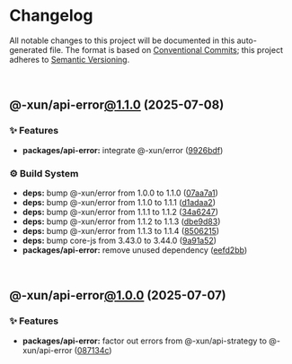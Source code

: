 # Changelog

All notable changes to this project will be documented in this auto-generated
file. The format is based on [Conventional Commits][1];
this project adheres to [Semantic Versioning][2].

<br />

## @-xun/api-error[@1.1.0][3] (2025-07-08)

### ✨ Features

- **packages/api-error:** integrate @-xun/error ([9926bdf][4])

### ⚙️ Build System

- **deps:** bump @-xun/error from 1.0.0 to 1.1.0 ([07aa7a1][5])
- **deps:** bump @-xun/error from 1.1.0 to 1.1.1 ([d1adaa2][6])
- **deps:** bump @-xun/error from 1.1.1 to 1.1.2 ([34a6247][7])
- **deps:** bump @-xun/error from 1.1.2 to 1.1.3 ([dbe9d83][8])
- **deps:** bump @-xun/error from 1.1.3 to 1.1.4 ([8506215][9])
- **deps:** bump core-js from 3.43.0 to 3.44.0 ([9a91a52][10])
- **packages/api-error:** remove unused dependency ([eefd2bb][11])

<br />

## @-xun/api-error[@1.0.0][12] (2025-07-07)

### ✨ Features

- **packages/api-error:** factor out errors from @-xun/api-strategy to @-xun/api-error ([087134c][13])

[1]: https://conventionalcommits.org
[2]: https://semver.org
[3]: https://github.com/Xunnamius/api-utils/compare/@-xun/api-error@1.0.0...@-xun/api-error@1.1.0
[4]: https://github.com/Xunnamius/api-utils/commit/9926bdfe4ac6a773b6c614b4820252b604560a1f
[5]: https://github.com/Xunnamius/api-utils/commit/07aa7a10e55554dc31f66078294cd1792006c4f0
[6]: https://github.com/Xunnamius/api-utils/commit/d1adaa2e5ed94a0c7e4229dafdb0ff59a3e9c2ce
[7]: https://github.com/Xunnamius/api-utils/commit/34a6247f09a08ca2357afbaf9edcb0d65eb09651
[8]: https://github.com/Xunnamius/api-utils/commit/dbe9d83999d0b1d290af06517b3327ca60c33ff5
[9]: https://github.com/Xunnamius/api-utils/commit/850621513fa2c211c811e749285627168e78e959
[10]: https://github.com/Xunnamius/api-utils/commit/9a91a529c23a378062d730c3b3e11a72d817bbf0
[11]: https://github.com/Xunnamius/api-utils/commit/eefd2bb70ccf89051990d4495a8ca2a1a0102cb7
[12]: https://github.com/Xunnamius/api-utils/compare/@-xun/api-error@0.0.0-init...@-xun/api-error@1.0.0
[13]: https://github.com/Xunnamius/api-utils/commit/087134cbb769945aebc80bf9efd90980b795f1dd
